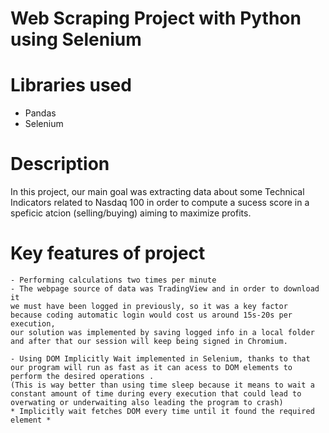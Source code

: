 # Web Scraping Project with Python using Selenium
# Libraries used
 -  Pandas
 -  Selenium
# Description
In this project, our main goal was extracting data about some Technical Indicators related to Nasdaq 100 in order to compute a sucess score in a speficic atcion (selling/buying) aiming to maximize profits.
# Key features of project
    - Performing calculations two times per minute
    - The webpage source of data was TradingView and in order to download it 
    we must have been logged in previously, so it was a key factor 
    because coding automatic login would cost us around 15s-20s per execution, 
    our solution was implemented by saving logged info in a local folder and after that our session will keep being signed in Chromium.

    - Using DOM Implicitly Wait implemented in Selenium, thanks to that our program will run as fast as it can acess to DOM elements to perform the desired operations .
    (This is way better than using time sleep because it means to wait a constant amount of time during every execution that could lead to overwating or underwaiting also leading the program to crash)
    * Implicitly wait fetches DOM every time until it found the required element *

